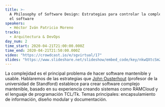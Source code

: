 ```yaml
---
title: >-
  A Philosophy of Software Design: Estrategias para controlar la complejidad en
  el software
speakers:
  - Héctor Iván Patricio Moreno
tracks:
  - Arquitectura & DevOps
day_num: 2
time_start: 2020-04-21T21:00:00.000Z
time_end: 2020-04-21T21:50:00.000Z
video: "https://crowdcast.io/e/sgvirtual/17"
slides: "https://www.slideshare.net/slideshow/embed_code/key/nkwQXtcSmZHM1b"
---
```


La complejidad es el principal problema de hacer software mantenible y usable. Hablaremos de las estrategias que [John Ousterhout](http://web.stanford.edu/~ouster/cgi-bin/home.php) (profesor de la universidad de Standford) establece para crear software complejo mantenible, basado en su experiencia creando sistemas como RAMCloud y el lenguaje de programación TCL/Tk.
Temas principales: encapsulamiento de información, diseño modular y documentación.


